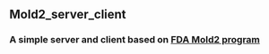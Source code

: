 ## Mold2_server_client
### A simple server and client based on [FDA Mold2 program](http://www.fda.gov/ScienceResearch/BioinformaticsTools/Mold2/default.htm)
